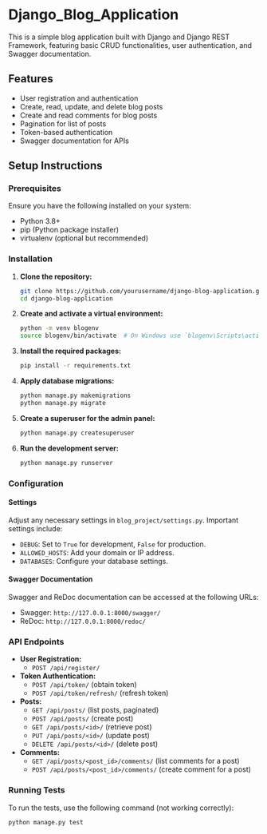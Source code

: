 # Django_Blog_Application

This is a simple blog application built with Django and Django REST Framework, featuring basic CRUD functionalities, user authentication, and Swagger documentation.

## Features

- User registration and authentication
- Create, read, update, and delete blog posts
- Create and read comments for blog posts
- Pagination for list of posts
- Token-based authentication
- Swagger documentation for APIs

## Setup Instructions

### Prerequisites
Ensure you have the following installed on your system:

- Python 3.8+
- pip (Python package installer)
- virtualenv (optional but recommended)

### Installation

1. **Clone the repository:**

    ```bash
    git clone https://github.com/yourusername/django-blog-application.git
    cd django-blog-application
    ```

2. **Create and activate a virtual environment:**

    ```bash
    python -m venv blogenv
    source blogenv/bin/activate  # On Windows use `blogenv\Scripts\activate`
    ```

3. **Install the required packages:**

    ```bash
    pip install -r requirements.txt
    ```

4. **Apply database migrations:**

    ```bash
    python manage.py makemigrations
    python manage.py migrate
    ```

5. **Create a superuser for the admin panel:**

    ```bash
    python manage.py createsuperuser
    ```

6. **Run the development server:**

    ```bash
    python manage.py runserver
    ```

### Configuration

#### Settings

Adjust any necessary settings in `blog_project/settings.py`. Important settings include:

- `DEBUG`: Set to `True` for development, `False` for production.
- `ALLOWED_HOSTS`: Add your domain or IP address.
- `DATABASES`: Configure your database settings.

#### Swagger Documentation

Swagger and ReDoc documentation can be accessed at the following URLs:

- Swagger: `http://127.0.0.1:8000/swagger/`
- ReDoc: `http://127.0.0.1:8000/redoc/`

### API Endpoints

- **User Registration:**
  - `POST /api/register/`
- **Token Authentication:**
  - `POST /api/token/` (obtain token)
  - `POST /api/token/refresh/` (refresh token)
- **Posts:**
  - `GET /api/posts/` (list posts, paginated)
  - `POST /api/posts/` (create post)
  - `GET /api/posts/<id>/` (retrieve post)
  - `PUT /api/posts/<id>/` (update post)
  - `DELETE /api/posts/<id>/` (delete post)
- **Comments:**
  - `GET /api/posts/<post_id>/comments/` (list comments for a post)
  - `POST /api/posts/<post_id>/comments/` (create comment for a post)

### Running Tests

To run the tests, use the following command (not working correctly):

```bash
python manage.py test
